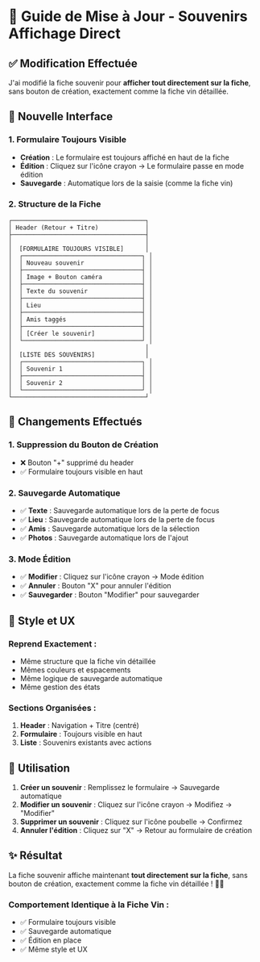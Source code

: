 # 🍷 Guide de Mise à Jour - Souvenirs Affichage Direct

## ✅ **Modification Effectuée**

J'ai modifié la fiche souvenir pour **afficher tout directement sur la fiche**, sans bouton de création, exactement comme la fiche vin détaillée.

## 🎯 **Nouvelle Interface**

### **1. Formulaire Toujours Visible**
- **Création** : Le formulaire est toujours affiché en haut de la fiche
- **Édition** : Cliquez sur l'icône crayon → Le formulaire passe en mode édition
- **Sauvegarde** : Automatique lors de la saisie (comme la fiche vin)

### **2. Structure de la Fiche**
```
┌─────────────────────────────────────┐
│ Header (Retour + Titre)             │
├─────────────────────────────────────┤
│                                     │
│  [FORMULAIRE TOUJOURS VISIBLE]      │
│  ┌─────────────────────────────────┐ │
│  │ Nouveau souvenir                │ │
│  ├─────────────────────────────────┤ │
│  │ Image + Bouton caméra           │ │
│  ├─────────────────────────────────┤ │
│  │ Texte du souvenir               │ │
│  ├─────────────────────────────────┤ │
│  │ Lieu                            │ │
│  ├─────────────────────────────────┤ │
│  │ Amis taggés                     │ │
│  ├─────────────────────────────────┤ │
│  │ [Créer le souvenir]             │ │
│  └─────────────────────────────────┘ │
│                                     │
│  [LISTE DES SOUVENIRS]              │
│  ┌─────────────────────────────────┐ │
│  │ Souvenir 1                      │ │
│  ├─────────────────────────────────┤ │
│  │ Souvenir 2                      │ │
│  └─────────────────────────────────┘ │
└─────────────────────────────────────┘
```

## 🔄 **Changements Effectués**

### **1. Suppression du Bouton de Création**
- ❌ Bouton "+" supprimé du header
- ✅ Formulaire toujours visible en haut

### **2. Sauvegarde Automatique**
- ✅ **Texte** : Sauvegarde automatique lors de la perte de focus
- ✅ **Lieu** : Sauvegarde automatique lors de la perte de focus
- ✅ **Amis** : Sauvegarde automatique lors de la sélection
- ✅ **Photos** : Sauvegarde automatique lors de l'ajout

### **3. Mode Édition**
- ✅ **Modifier** : Cliquez sur l'icône crayon → Mode édition
- ✅ **Annuler** : Bouton "X" pour annuler l'édition
- ✅ **Sauvegarder** : Bouton "Modifier" pour sauvegarder

## 🎨 **Style et UX**

### **Reprend Exactement :**
- Même structure que la fiche vin détaillée
- Mêmes couleurs et espacements
- Même logique de sauvegarde automatique
- Même gestion des états

### **Sections Organisées :**
1. **Header** : Navigation + Titre (centré)
2. **Formulaire** : Toujours visible en haut
3. **Liste** : Souvenirs existants avec actions

## 🚀 **Utilisation**

1. **Créer un souvenir** : Remplissez le formulaire → Sauvegarde automatique
2. **Modifier un souvenir** : Cliquez sur l'icône crayon → Modifiez → "Modifier"
3. **Supprimer un souvenir** : Cliquez sur l'icône poubelle → Confirmez
4. **Annuler l'édition** : Cliquez sur "X" → Retour au formulaire de création

## ✨ **Résultat**

La fiche souvenir affiche maintenant **tout directement sur la fiche**, sans bouton de création, exactement comme la fiche vin détaillée ! 🍷✨

### **Comportement Identique à la Fiche Vin :**
- ✅ Formulaire toujours visible
- ✅ Sauvegarde automatique
- ✅ Édition en place
- ✅ Même style et UX






